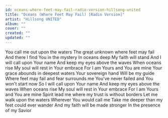 ```yaml
---
id: oceans-where-feet-may-fail-radio-version-hillsong-united
title: "Oceans (Where Feet May Fail) [Radio Version]"
artist: "Hillsong UNITED"
album: ""
cover: ""
created: ""
updated: ""
---
```


You call me out upon the waters
The great unknown where feet may fail
And there I find You in the mystery
In oceans deep
My faith will stand
And I will call upon Your name
And keep my eyes above the waves
When oceans rise
My soul will rest in Your embrace
For I am Yours and You are mine
Your grace abounds in deepest waters
Your sovereign hand
Will be my guide
Where feet may fail and fear surrounds me
You've never failed and You won't start now
So I will call upon Your name
And keep my eyes above the waves
When oceans rise
My soul will rest in Your embrace
For I am Yours and You are mine
Spirit lead me where my trust is without borders
Let me walk upon the waters
Wherever You would call me
Take me deeper than my feet could ever wander
And my faith will be made stronger
In the presence of my Savior